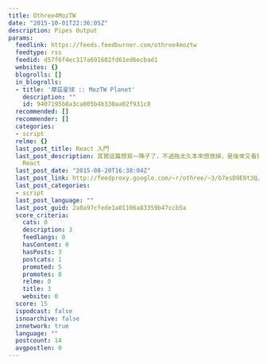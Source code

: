 ```yaml
---
title: Othree4MozTW
date: "2015-10-01T22:36:05Z"
description: Pipes Output
params:
  feedlink: https://feeds.feedburner.com/othree4moztw
  feedtype: rss
  feedid: d57f6f4ec317a691602fd61ed6ecbad1
  websites: {}
  blogrolls: []
  in_blogrolls:
  - title: '摩茲星球 :: MozTW Planet'
    description: ""
    id: 9407195b8a3ca005b4b330aa02f931c8
  recommended: []
  recommender: []
  categories:
  - script
  relme: {}
  last_post_title: React 入門
  last_post_description: 其實這篇想寫一陣子了，不過拖太久本來想放掉，是後來又看到 TonyQ 在說他的經驗，就覺得還是寫一下，搞不好可以幫到人(?)，然後其實我對
    React
  last_post_date: "2015-08-20T16:38:04Z"
  last_post_link: http://feedproxy.google.com/~r/othree/~3/b7esD9E8t3Q/
  last_post_categories:
  - script
  last_post_language: ""
  last_post_guid: 2a0a97cfede1a01106a83359b47ccb5a
  score_criteria:
    cats: 0
    description: 3
    feedlangs: 0
    hasContent: 0
    hasPosts: 3
    postcats: 1
    promoted: 5
    promotes: 0
    relme: 0
    title: 3
    website: 0
  score: 15
  ispodcast: false
  isnoarchive: false
  innetwork: true
  language: ""
  postcount: 14
  avgpostlen: 0
---
```

